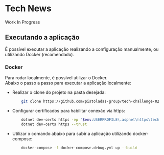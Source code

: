 # Tech News

Work In Progress

## Executando a aplicação
É possível executar a aplicação realizando a configuração manualmente, ou utilizando Docker (recomendado).

### Docker
Para rodar localmente, é possível utilizar o Docker.  
Abaixo o passo a passo para executar a aplicação localmente:
- Realizar o clone do projeto na pasta desejada:
    ```bash
        git clone https://github.com/pistoladas-group/tech-challenge-02.git
    ```
- Configurar certificados para habilitar conexão via https:
    ```bash
        dotnet dev-certs https -ep "$env:USERPROFILE\.aspnet\https\technews.pfx"  -p OVmTv9lykb0)>m=wWcQaJ
        dotnet dev-certs https --trust
    ```
- Utilizar o comando abaixo para subir a aplicação utilizando docker-compose:
    ```bash
        docker-compose -f docker-compose.debug.yml up --build
    ```

<!-- # TODO's
- Descrever o fluxo OAuth implementado:
    - (talvez uns diagramas UML de sequência?)
    - Descrever a rotação da chave e o Key Vault (citar a necessidade de um serviço de instância única)
    - Descrever a assinatura do JWT com chave assimétrica
    - Descrever o JWKS
    - Descrever a validação do JWT com a chave pública

- Descrever como é feito o deploy 
    - ARM Template
    - Github Actions
    - Database scripts ou Migrations
    - Automatização
    - Estratégia de deploy e rollback (faremos por deployment slots usando app services ou containers usando ACI?)
    - ACR & ACI
    - etc...

- Descrever estilos e padrões de arquiteturas escolhidos (camadas com REST... etc)
- Descrever um Modelo Entidade Relacional do banco (pelo menos do Core talvez?) -->